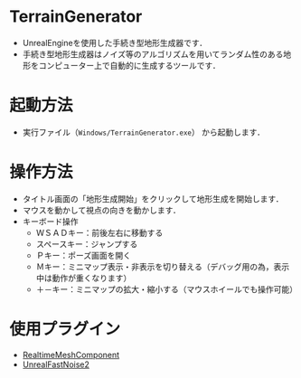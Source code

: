 # TerrainGenerator
- UnrealEngineを使用した手続き型地形生成器です．
- 手続き型地形生成器はノイズ等のアルゴリズムを用いてランダム性のある地形をコンピューター上で自動的に生成するツールです．

# 起動方法
- 実行ファイル（`Windows/TerrainGenerator.exe`） から起動します．

# 操作方法
- タイトル画面の「地形生成開始」をクリックして地形生成を開始します．
- マウスを動かして視点の向きを動かします．
- キーボード操作
  - ＷＳＡＤキー：前後左右に移動する
  - スペースキー：ジャンプする
  - Ｐキー：ポーズ画面を開く
  - Ｍキー：ミニマップ表示・非表示を切り替える（デバッグ用の為，表示中は動作が重くなります）
  - ＋－キー：ミニマップの拡大・縮小する（マウスホイールでも操作可能）

# 使用プラグイン
- [RealtimeMeshComponent](https://github.com/TriAxis-Games/RealtimeMeshComponent)
- [UnrealFastNoise2](https://github.com/DoubleDeez/UnrealFastNoise2)
